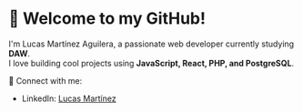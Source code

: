 # 👋 Welcome to my GitHub!

I'm Lucas Martínez Aguilera, a passionate web developer currently studying **DAW**.  
I love building cool projects using **JavaScript, React, PHP, and PostgreSQL**.  

🔗 Connect with me:  
- LinkedIn: [Lucas Martínez](https://www.linkedin.com/in/lucasmaragu)  
